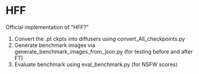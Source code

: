 # HFF
Official implementation of "HFF?"

1) Convert the .pt ckpts into diffusers using convert_All_checkpoints.py
2) Generate benchmark images via generate_benchmark_images_from_json.py (for testing before and after FT)
3) Evaluate benchmark using eval_benchmark.py (for NSFW scores)
